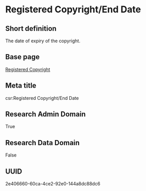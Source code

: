 # Registered Copyright/End Date
## Short definition
The date of expiry of the copyright.
## Base page
[Registered Copyright](https://github.com/EuroCRIS/CASRAI-Dictionairies/blob/main/Objects/Registered%20Copyright.md)
## Meta title
csr:Registered Copyright/End Date
## Research Admin Domain
True
## Research Data Domain
False
## UUID
2e406660-60ca-4ce2-92e0-144a8dc88dc6
